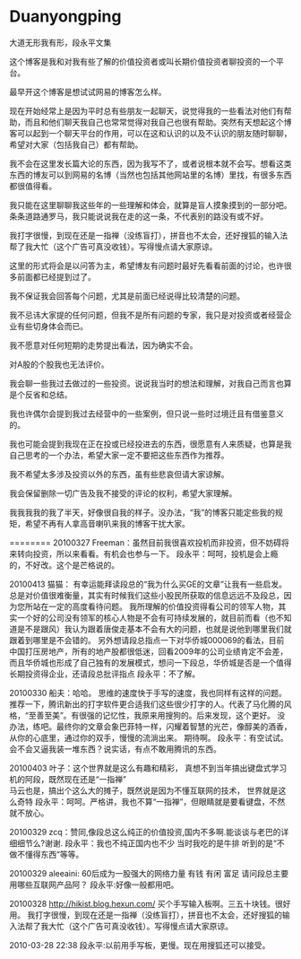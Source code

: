 # Duanyongping
大道无形我有形，段永平文集

这个博客是我和对我有些了解的价值投资者或叫长期价值投资者聊投资的一个平台。

最早开这个博客是想试试网易的博客怎么样。

现在开始经常上是因为平时总有些朋友一起聊天，说觉得我的一些看法对他们有帮助，而且和他们聊天我自己也常常觉得对我自己也很有帮助。突然有天想起这个博客可以起到一个聊天平台的作用，可以在这和认识的以及不认识的朋友随时聊聊，希望对大家（包括我自己）都有帮助。

我不会在这里发长篇大论的东西，因为我写不了，或者说根本就不会写。想看这类东西的博友可以到网易的名博（当然也包括其他网站里的名博）里找，有很多东西都很值得看。

我只能在这里聊聊我这些年的一些理解和体会，就算是盲人摸象摸到的一部分吧。条条道路通罗马，我只能说说我在走的这一条，不代表别的路没有或不好。

我打字很慢，到现在还是一指禅（没练盲打），拼音也不太会，还好搜狐的输入法帮了我大忙（这个广告可真没收钱）。写得慢点请大家原谅。

这里的形式将会是以问答为主，希望博友有问题时最好先看看前面的讨论，也许很多前面都已经提到过了。

我不保证我会回答每个问题，尤其是前面已经说得比较清楚的问题。

我不忌讳大家提的任何问题，但我不是所有问题的专家，我只是对投资或者经营企业有些切身体会而已。

我不愿意对任何短期的走势提出看法，因为确实不会。

对A股的个股我也无法评价。

我会聊一些我过去做过的一些投资。说说我当时的想法和理解，对我自己而言也算是个反省和总结。

我也许偶尔会提到我过去经营中的一些案例，但只说一些时过境迁且有借鉴意义的。

我也可能会提到我现在正在投或已经投进去的东西，很愿意有人来质疑，也算是我自己思考的一个办法，希望大家一定不要把这些东西作为推荐。

我不希望太多涉及投资以外的东西，虽有些悲哀但请大家谅解。

我会保留删除一切广告及我不接受的评论的权利，希望大家理解。

我我我我的我了半天，好像很自我的样子。没办法，“我”的博客只能定些我的规矩，希望不再有人拿高音喇叭来我的博客干扰大家。

========
20100327
Freeman：虽然目前我很喜欢投机而非投资，但不妨碍将来转向投资，所以来看看。有机会也参与一下。
 段永平：呵呵，投机是会上瘾的，不好改。这个是芒格说的。

20100413
猫猫：
有幸运能拜读段总的“我为什么买GE的文章”让我有一些启发。总是对价值很难衡量，其实有时候我们这些小股民所获取的信息远远不及段总，因为您所站在一定的高度看待问题。
我所理解的价值投资得看公司的领军人物，其实一个好的公司没有领军的核心人物是不会有可持续发展的，就目前而看（也不知道是不是跟风）我认为跟着唐俊走基本不会有大的问题，也就是说他到哪里我们就跟着到哪里是不会错的。
另外想请段总指点一下对华侨城000069的看法，目前中国打压房地产，所有的地产股都很低迷，回看2009年的公司业绩肯定不会差，而且华侨城也形成了自己独有的发展模式，想问一下段总，华侨城是否是一个值得长期投资得企业，还请段总批评指点
 段永平：不了解。

20100330
船夫：哈哈。
思维的速度快于手写的速度，我也同样有这样的问题。推荐一下，腾讯新出的打字软件更合适我们这些很少打字的人。代表了马化腾的风格，“至善至美”。有很强的记忆性，我原来用搜狗的。后来发现，这个更好。
没办法，练吧。最终你的文章会象巴菲特一样，闪耀着智慧的光芒，像醇美的酒香，从你的心底里，通过你的双手，慢慢的流淌出来。
期待啊。
 段永平：有空试试。会不会又逼我装一堆东西？说实话，有点不敢用腾讯的东西。

20100403
叶子：这个世界就是这么有趣和精彩， 真想不到当年搞出键盘式学习机的阿段，既然现在还是“一指禅”  
马云也是，搞出个这么大的摊子，既然说是因为不懂互联网的技术，
世界就是这么奇特
 段永平：呵呵。严格讲，我也不算“一指禅”，但眼睛就是要看键盘，不然就不放心。
 
 20100329
 zcq：赞同,像段总这么纯正的价值投资,国内不多啊.能谈谈与老巴的详细细节么?谢谢.
 段永平：我也不纯正国内也不少
当时我吃的是牛排
听到的是“不做不懂得东西”等等。

20100329
aleeaini:
60后成为一股强大的网络力量
有钱
有闲
富足
请问段总主要用哪些互联网产品阿？
 段永平:好像一般都用吧。

20100328
http://hikist.blog.hexun.com/
买个手写输入板啊。三五十块钱。很好用。
我打字很慢，到现在还是一指禅（没练盲打），拼音也不太会，还好搜狐的输入法帮了我大忙（这个广告可真没收钱）。写得慢点请大家原谅。

2010-03-28 22:38
 段永平:以前用手写板，更慢。现在用搜狐还可以接受。
